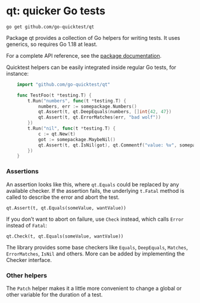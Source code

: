 # qt: quicker Go tests

`go get github.com/go-quicktest/qt`

Package qt provides a collection of Go helpers for writing tests. It uses generics,
so requires Go 1.18 at least.

For a complete API reference, see the [package documentation](https://pkg.go.dev/github.com/go-quicktest/qt).

Quicktest helpers can be easily integrated inside regular Go tests, for
instance:
```go
    import "github.com/go-quicktest/qt"

    func TestFoo(t *testing.T) {
        t.Run("numbers", func(t *testing.T) {
            numbers, err := somepackage.Numbers()
            qt.Assert(t, qt.DeepEquals(numbers, []int{42, 47})
            qt.Assert(t, qt.ErrorMatches(err, "bad wolf"))
        })
        t.Run("nil", func(t *testing.T) {
            c := qt.New(t)
            got := somepackage.MaybeNil()
            qt.Assert(t, qt.IsNil(got), qt.Commentf("value: %v", somepackage.Value))
        })
    }
```

### Assertions

An assertion looks like this, where `qt.Equals` could be replaced by any available
checker. If the assertion fails, the underlying `t.Fatal` method is called to
describe the error and abort the test.

    qt.Assert(t, qt.Equals(someValue, wantValue))

If you don’t want to abort on failure, use `Check` instead, which calls `Error`
instead of `Fatal`:

    qt.Check(t, qt.Equals(someValue, wantValue))

The library provides some base checkers like `Equals`, `DeepEquals`, `Matches`,
`ErrorMatches`, `IsNil` and others. More can be added by implementing the Checker
interface.

### Other helpers

The `Patch` helper makes it a little more convenient to change a global
or other variable for the duration of a test.
